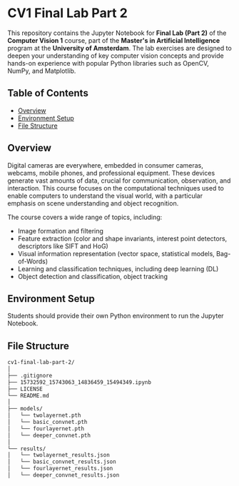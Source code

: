# CV1 Final Lab Part 2

This repository contains the Jupyter Notebook for **Final Lab (Part 2)** of the **Computer Vision 1** course, part of the **Master's in Artificial Intelligence** program at the **University of Amsterdam**. The lab exercises are designed to deepen your understanding of key computer vision concepts and provide hands-on experience with popular Python libraries such as OpenCV, NumPy, and Matplotlib.

## Table of Contents

- [Overview](#overview)
- [Environment Setup](#environment-setup)
- [File Structure](#file-structure)

## Overview

Digital cameras are everywhere, embedded in consumer cameras, webcams, mobile phones, and professional equipment. These devices generate vast amounts of data, crucial for communication, observation, and interaction. This course focuses on the computational techniques used to enable computers to understand the visual world, with a particular emphasis on scene understanding and object recognition.

The course covers a wide range of topics, including:
- Image formation and filtering
- Feature extraction (color and shape invariants, interest point detectors, descriptors like SIFT and HoG)
- Visual information representation (vector space, statistical models, Bag-of-Words)
- Learning and classification techniques, including deep learning (DL)
- Object detection and classification, object tracking

## Environment Setup

Students should provide their own Python environment to run the Jupyter Notebook.

## File Structure

```markdown
cv1-final-lab-part-2/
│
├── .gitignore
├── 15732592_15743063_14836459_15494349.ipynb
├── LICENSE
└── README.md
│
├── models/  
│   └── twolayernet.pth
│   └── basic_convnet.pth
│   └── fourlayernet.pth
│   └── deeper_convnet.pth
│
└── results/  
│   └── twolayernet_results.json
│   └── basic_convnet_results.json
│   └── fourlayernet_results.json
│   └── deeper_convnet_results.json
```